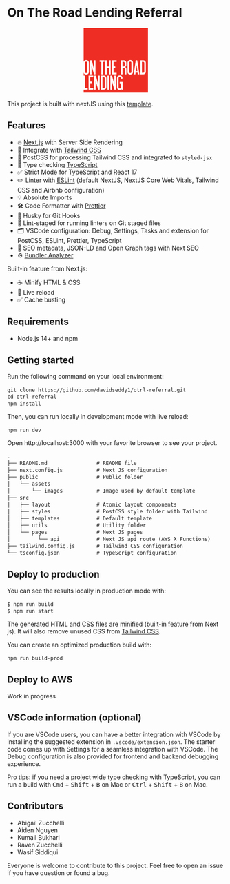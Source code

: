 # On The Road Lending Referral

<p align="center">
  <a href="https://creativedesignsguru.com/demo/Nextjs-Boilerplate/"><img src="public/assets/images/otrl-logo.svg?raw=true" alt="Next js starter banner"></a>
</p>

This project is built with nextJS using this [template](https://github.com/ixartz/Next-js-Boilerplate).

## Features

- 🔥 [Next.js](https://nextjs.org) with Server Side Rendering
- 🎨 Integrate with [Tailwind CSS](https://tailwindcss.com)
- 💅 PostCSS for processing Tailwind CSS and integrated to `styled-jsx`
- 🎉 Type checking [TypeScript](https://www.typescriptlang.org)
- ✅ Strict Mode for TypeScript and React 17
- ✏️ Linter with [ESLint](https://eslint.org) (default NextJS, NextJS Core Web Vitals, Tailwind CSS and Airbnb configuration)
- 💡 Absolute Imports
- 🛠 Code Formatter with [Prettier](https://prettier.io)
- 🦊 Husky for Git Hooks
- 🚫 Lint-staged for running linters on Git staged files
- 🗂 VSCode configuration: Debug, Settings, Tasks and extension for PostCSS, ESLint, Prettier, TypeScript
- 🤖 SEO metadata, JSON-LD and Open Graph tags with Next SEO
- ⚙️ [Bundler Analyzer](https://www.npmjs.com/package/@next/bundle-analyzer)

Built-in feature from Next.js:

- ☕ Minify HTML & CSS
- 💨 Live reload
- ✅ Cache busting

## Requirements

- Node.js 14+ and npm

## Getting started

Run the following command on your local environment:

```
git clone https://github.com/davidseddy1/otrl-referral.git
cd otrl-referral
npm install
```

Then, you can run locally in development mode with live reload:

```
npm run dev
```

Open http://localhost:3000 with your favorite browser to see your project.

```
.
├── README.md                # README file
├── next.config.js           # Next JS configuration
├── public                   # Public folder
│   └── assets
│       └── images           # Image used by default template
├── src
│   ├── layout               # Atomic layout components
│   ├── styles               # PostCSS style folder with Tailwind
│   ├── templates            # Default template
│   ├── utils                # Utility folder
│   └── pages                # Next JS pages
│         └── api            # Next JS api route (AWS λ Functions) 
├── tailwind.config.js       # Tailwind CSS configuration
└── tsconfig.json            # TypeScript configuration
```

## Deploy to production

You can see the results locally in production mode with:

```
$ npm run build
$ npm run start
```

The generated HTML and CSS files are minified (built-in feature from Next js). It will also remove unused CSS from [Tailwind CSS](https://tailwindcss.com).

You can create an optimized production build with:

```
npm run build-prod
```

## Deploy to AWS

Work in progress

## VSCode information (optional)

If you are VSCode users, you can have a better integration with VSCode by installing the suggested extension in `.vscode/extension.json`. The starter code comes up with Settings for a seamless integration with VSCode. The Debug configuration is also provided for frontend and backend debugging experience.

Pro tips: if you need a project wide type checking with TypeScript, you can run a build with <kbd>Cmd</kbd> + <kbd>Shift</kbd> + <kbd>B</kbd> on Mac or <kbd>Ctrl</kbd> + <kbd>Shift</kbd> + <kbd>B</kbd> on Mac.

## Contributors

 - Abigail Zucchelli
 - Aiden Nguyen
 - Kumail Bukhari
 - Raven Zucchelli
 - Wasif Siddiqui

Everyone is welcome to contribute to this project. Feel free to open an issue if you have question or found a bug.
